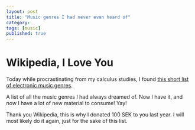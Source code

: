 ```yaml
---
layout: post
title: "Music genres I had never even heard of"
category: 
tags: [music]
published: true
---
```

# Wikipedia, I Love You
Today while procrastinating from my calculus studies, I found [this short list of electronic music genres](http://en.wikipedia.org/wiki/List_of_electronic_music_genres). 

A list of all the music genres I had always dreamed of. Now I have it, and now I have a lot of new material to consume! Yay!

Thank you Wikipedia, this is why I donated 100 SEK to you last year. I will most likely do it again, just for the sake of this list. 

